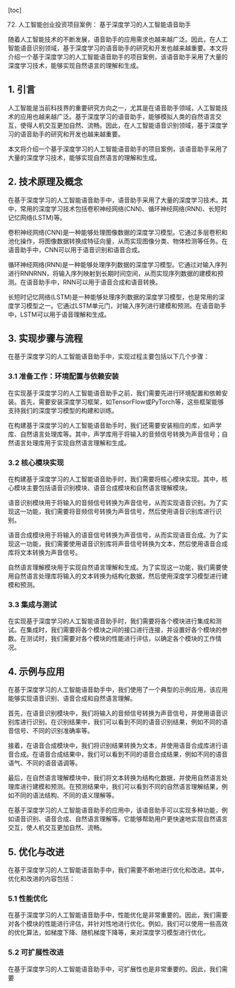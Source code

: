 
[toc]                    
                
                
72. 人工智能创业投资项目案例： 基于深度学习的人工智能语音助手

随着人工智能技术的不断发展，语音助手的应用需求也越来越广泛。因此，在人工智能语音识别领域，基于深度学习的语音助手的研究和开发也越来越重要。本文将介绍一个基于深度学习的人工智能语音助手的项目案例，该语音助手采用了大量的深度学习技术，能够实现自然语言的理解和生成。

## 1. 引言

人工智能是当前科技界的重要研究方向之一，尤其是在语音助手领域，人工智能技术的应用也越来越广泛。基于深度学习的语音助手，能够模拟人类的自然语言交互，使得人机交互更加自然、流畅。因此，在人工智能语音识别领域，基于深度学习的语音助手的研究和开发也越来越重要。

本文将介绍一个基于深度学习的人工智能语音助手的项目案例，该语音助手采用了大量的深度学习技术，能够实现自然语言的理解和生成。

## 2. 技术原理及概念

在基于深度学习的人工智能语音助手中，语音助手采用了大量的深度学习技术。其中，常用的深度学习技术包括卷积神经网络(CNN)、循环神经网络(RNN)、长短时记忆网络(LSTM)等。

卷积神经网络(CNN)是一种能够处理图像数据的深度学习模型。它通过多层卷积和池化操作，将图像数据转换成特征向量，从而实现图像分类、物体检测等任务。在语音助手中，CNN可以用于语音识别和语音合成。

循环神经网络(RNN)是一种能够处理序列数据的深度学习模型。它通过对输入序列进行RNNRNN，将输入序列映射到长期时间空间，从而实现序列数据的建模和预测。在语音助手中，RNN可以用于语音合成和语音转换。

长短时记忆网络(LSTM)是一种能够处理序列数据的深度学习模型，也是常用的深度学习模型之一。它通过LSTM单元门，对输入序列进行建模和预测。在语音助手中，LSTM可以用于语音理解和生成。

## 3. 实现步骤与流程

在基于深度学习的人工智能语音助手中，实现过程主要包括以下几个步骤：

### 3.1 准备工作：环境配置与依赖安装

在实现基于深度学习的人工智能语音助手之前，我们需要先进行环境配置和依赖安装。首先，需要安装深度学习框架，如TensorFlow或PyTorch等，这些框架能够支持我们的深度学习模型的构建和训练。

在构建基于深度学习的人工智能语音助手时，我们还需要安装相应的库，如声学库、自然语言处理库等。其中，声学库用于将输入的音频信号转换为声音信号；自然语言处理库用于实现自然语言理解和生成。

### 3.2 核心模块实现

在构建基于深度学习的人工智能语音助手时，我们需要将核心模块实现。其中，核心模块主要包括语音识别模块、语音合成模块和自然语言理解模块。

语音识别模块用于将输入的音频信号转换为声音信号，从而实现语音识别。为了实现这一功能，我们需要将音频信号转换为声音信号，然后使用语音识别库进行识别。

语音合成模块用于将输入的语音信号转换为声音信号，从而实现语音合成。为了实现这一功能，我们需要使用语音识别库将声音信号转换为文本，然后使用语音合成库将文本转换为声音信号。

自然语言理解模块用于实现自然语言理解和生成。为了实现这一功能，我们需要使用自然语言处理库将输入的文本转换为结构化数据，然后使用深度学习模型进行建模和预测。

### 3.3 集成与测试

在实现基于深度学习的人工智能语音助手时，我们需要将各个模块进行集成和测试。在集成时，我们需要将各个模块之间的接口进行连接，并设置好各个模块的参数。在测试时，我们需要对各个模块的性能进行评估，以确定各个模块的工作情况。

## 4. 示例与应用

在基于深度学习的人工智能语音助手中，我们使用了一个典型的示例应用，该应用能够实现语音识别、语音合成和自然语言理解。

首先，在语音识别模块中，我们将输入的音频信号转换为声音信号，并使用语音识别库进行识别。在识别结果中，我们可以看到不同的语音识别结果，例如不同的语音信号、不同的识别准确率等。

接着，在语音合成模块中，我们将识别结果转换为文本，并使用语音合成库进行语音合成。在语音合成结果中，我们可以看到不同的语音合成结果，例如不同的语音语气、不同的语音语调等。

最后，在自然语言理解模块中，我们将文本转换为结构化数据，并使用自然语言处理库进行建模和预测。在预测结果中，我们可以看到不同的自然语言理解结果，例如不同的语法结构、不同的语义理解等。

在基于深度学习的人工智能语音助手的应用中，该语音助手可以实现多种功能，例如语音识别、语音合成、自然语言理解等。它能够帮助用户更快速地实现自然语言交互，使人机交互更加自然、流畅。

## 5. 优化与改进

在基于深度学习的人工智能语音助手中，我们需要不断地进行优化和改进。其中，优化和改进的内容包括：

### 5.1 性能优化

在基于深度学习的人工智能语音助手中，性能优化是非常重要的。因此，我们需要对各个模块的性能进行评估，并针对性地进行优化。例如，我们可以使用一些高效的优化算法，如梯度下降、随机梯度下降等，来对深度学习模型进行优化。

### 5.2 可扩展性改进

在基于深度学习的人工智能语音助手中，可扩展性也是非常重要的。因此，我们需要

